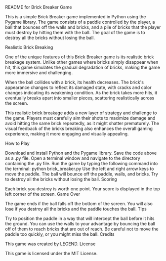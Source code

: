 README for Brick Breaker Game

This is a simple Brick Breaker game implemented in Python using the Pygame library. The game consists of a paddle controlled by the player, a ball that bounces off the walls and bricks, and a pile of bricks that the player must destroy by hitting them with the ball. The goal of the game is to destroy all the bricks without losing the ball.

Realistic Brick Breaking

One of the unique features of this Brick Breaker game is its realistic brick breakage system. Unlike other games where bricks simply disappear when hit, this game simulates the gradual degradation of bricks, making the game more immersive and challenging.

When the ball collides with a brick, its health decreases. The brick's appearance changes to reflect its damaged state, with cracks and color changes indicating its weakening condition. As the brick takes more hits, it eventually breaks apart into smaller pieces, scattering realistically across the screen.

This realistic brick breakage adds a new layer of strategy and challenge to the game. Players must carefully aim their shots to maximize damage and avoid hitting the same brick repeatedly, as it might shatter prematurely. The visual feedback of the bricks breaking also enhances the overall gaming experience, making it more engaging and visually appealing.

How to Play

Download and install Python and the Pygame library.
Save the code above as a .py file.
Open a terminal window and navigate to the directory containing the .py file.
Run the game by typing the following command into the terminal:
python brick_breaker.py
Use the left and right arrow keys to move the paddle.
The ball will bounce off the paddle, walls, and bricks.
Try to destroy all the bricks without losing the ball.
Scoring

Each brick you destroy is worth one point.
Your score is displayed in the top left corner of the screen.
Game Over

The game ends if the ball falls off the bottom of the screen.
You will also lose if you destroy all the bricks and the paddle touches the ball.
Tips

Try to position the paddle in a way that will intercept the ball before it hits the ground.
You can use the walls to your advantage by bouncing the ball off of them to reach bricks that are out of reach.
Be careful not to move the paddle too quickly, or you might miss the ball.
Credits

This game was created by LEGEND.
License

This game is licensed under the MIT License.
